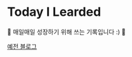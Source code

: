 # Today I Learded

:seedling: 매일매일 성장하기 위해 쓰는 기록입니다 :) :seedling:


[예전 블로그](https://pickyeaters.tistory.com)  
